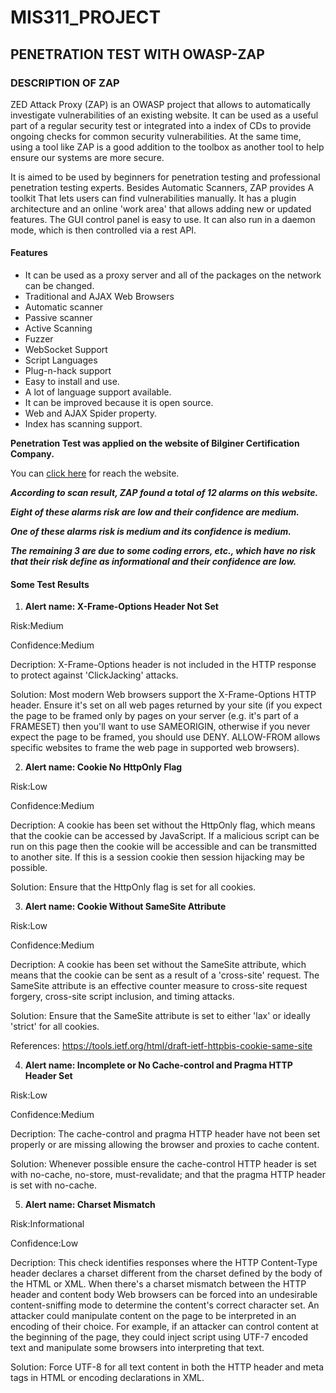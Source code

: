 # MIS311_PROJECT

## PENETRATION TEST WITH OWASP-ZAP

### DESCRIPTION OF ZAP
ZED Attack Proxy (ZAP) is an OWASP project that allows to automatically investigate vulnerabilities of an existing website. It can be used as a useful part of a regular security test or integrated into a  index of CDs to provide ongoing checks for common security vulnerabilities. At the same time, using a tool like ZAP is a good addition to the toolbox as another tool to help ensure our systems are more secure. 

It is aimed to be used by beginners for penetration testing and professional penetration testing experts. Besides Automatic Scanners, ZAP provides A toolkit That lets users can find vulnerabilities manually. It has a plugin architecture and an online 'work area' that allows adding new or updated features. The GUI control panel is easy to use. It can also run in a daemon mode, which is then controlled via a rest API. 

#### Features
* It can be used as a proxy server and all of the packages on the network can be changed.
* Traditional and AJAX Web Browsers
* Automatic scanner
* Passive scanner
* Active Scanning
* Fuzzer
* WebSocket Support
* Script Languages
* Plug-n-hack support
* Easy to install and use.
* A lot of language support available.
* It can be improved because it is open source.
* Web and AJAX Spider property.
* Index has scanning support. 

**Penetration Test was applied on the website of Bilginer Certification Company.** 

You can [click here](https://bilginerbelgelendirme.com/) for reach the website.

***According to scan result, ZAP found a total of 12 alarms on this website.***

***Eight of these alarms risk are low and their confidence are medium.***

***One of these alarms risk is medium and its confidence is medium.***

***The remaining 3 are due to some coding errors, etc., which have no risk that their risk define as informational and their confidence are low.***

#### Some Test Results
1. **Alert name: X-Frame-Options Header Not Set**

Risk:Medium

Confidence:Medium 

Decription: X-Frame-Options header is not included in the HTTP response to protect against 'ClickJacking' attacks.

Solution: Most modern Web browsers support the X-Frame-Options HTTP header. Ensure it's set on all web pages returned by your site (if you expect the page to be framed only by pages on your server (e.g. it's part of a FRAMESET) then you'll want to use SAMEORIGIN, otherwise if you never expect the page to be framed, you should use DENY. ALLOW-FROM allows specific websites to frame the web page in supported web browsers).

2. **Alert name: Cookie No HttpOnly Flag**

Risk:Low

Confidence:Medium 

Decription: A cookie has been set without the HttpOnly flag, which means that the cookie can be accessed by JavaScript. If a malicious script can be run on this page then the cookie will be accessible and can be transmitted to another site. If this is a session cookie then session hijacking may be possible.

Solution: Ensure that the HttpOnly flag is set for all cookies.

3. **Alert name: Cookie Without SameSite Attribute**

Risk:Low

Confidence:Medium 

Decription: A cookie has been set without the SameSite attribute, which means that the cookie can be sent as a result of a 'cross-site' request. The SameSite attribute is an effective counter measure to cross-site request forgery, cross-site script inclusion, and timing attacks.

Solution: Ensure that the SameSite attribute is set to either 'lax' or ideally 'strict' for all cookies.

References: https://tools.ietf.org/html/draft-ietf-httpbis-cookie-same-site

4. **Alert name: Incomplete or No Cache-control and Pragma HTTP Header Set**

Risk:Low

Confidence:Medium 

Decription: The cache-control and pragma HTTP header have not been set properly or are missing allowing the browser and proxies to cache content.

Solution: Whenever possible ensure the cache-control HTTP header is set with no-cache, no-store, must-revalidate; and that the pragma HTTP header is set with no-cache.

5. **Alert name: Charset Mismatch**

Risk:Informational

Confidence:Low

Decription: This check identifies responses where the HTTP Content-Type header declares a charset different from the charset defined by the body of the HTML or XML. When there's a charset mismatch between the HTTP header and content body Web browsers can be forced into an undesirable content-sniffing mode to determine the content's correct character set.
An attacker could manipulate content on the page to be interpreted in an encoding of their choice. For example, if an attacker can control content at the beginning of the page, they could inject script using UTF-7 encoded text and manipulate some browsers into interpreting that text.

Solution: Force UTF-8 for all text content in both the HTTP header and meta tags in HTML or encoding declarations in XML.






